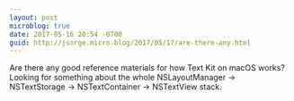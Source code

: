 ```yaml
---
layout: post
microblog: true
date: 2017-05-16 20:54 -0700
guid: http://jsorge.micro.blog/2017/05/17/are-there-any.html
---
```

Are there any good reference materials for how Text Kit on macOS works? Looking for something about the whole NSLayoutManager -> NSTextStorage -> NSTextContainer -> NSTextView stack.
